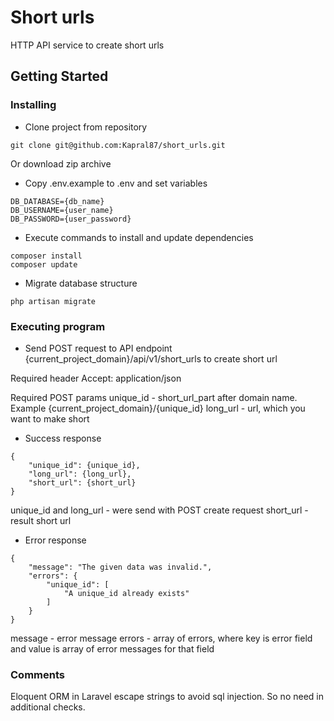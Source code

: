 # Short urls

HTTP API service to create short urls


## Getting Started


### Installing

* Clone project from repository
```
git clone git@github.com:Kapral87/short_urls.git
```
Or download zip archive

* Copy .env.example to .env and set variables
```
DB_DATABASE={db_name}
DB_USERNAME={user_name}
DB_PASSWORD={user_password}
```

* Execute commands to install and update dependencies
```
composer install
composer update
```

* Migrate database structure
```
php artisan migrate
```


### Executing program

* Send POST request to API endpoint {current_project_domain}/api/v1/short_urls to create short url


Required header
Accept: application/json

Required POST params
unique_id - short_url_part after domain name. Example {current_project_domain}/{unique_id}
long_url - url, which you want to make short



* Success response

```
{
    "unique_id": {unique_id},
    "long_url": {long_url},
    "short_url": {short_url}
}

```

unique_id and long_url - were send with POST create request
short_url - result short url


* Error response

```
{
    "message": "The given data was invalid.",
    "errors": {
        "unique_id": [
            "A unique_id already exists"
        ]
    }
}

```

message - error message
errors - array of errors, where key is error field and value is array of error messages for that field

### Comments

Eloquent ORM in Laravel escape strings to avoid sql injection. So no need in additional checks.